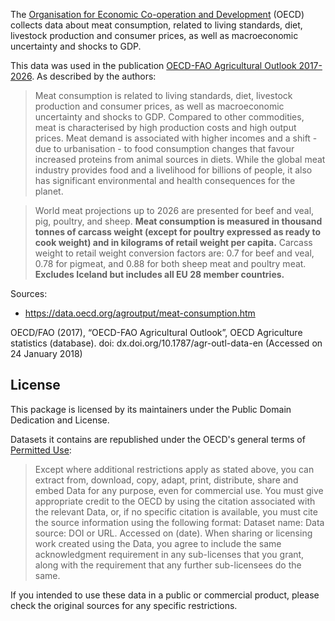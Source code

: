 The [Organisation for Economic Co-operation and Development](https://data.oecd.org/) (OECD) collects data about meat consumption, related to living standards, diet, livestock production and consumer prices, as well as macroeconomic uncertainty and shocks to GDP. 

This data was used in the publication [OECD-FAO Agricultural Outlook 2017-2026](http://dx.doi.org/10.1787/agr_outlook-2017-en). As described by the authors:

> Meat consumption is related to living standards, diet, livestock production and consumer prices, as well as macroeconomic uncertainty and shocks to GDP. Compared to other commodities, meat is characterised by high production costs and high output prices. Meat demand is associated with higher incomes and a shift - due to urbanisation - to food consumption changes that favour increased proteins from animal sources in diets. While the global meat industry provides food and a livelihood for billions of people, it also has significant environmental and health consequences for the planet. 

> World meat projections up to 2026 are presented for beef and veal, pig, poultry, and sheep. **Meat consumption is measured in thousand tonnes of carcass weight (except for poultry expressed as ready to cook weight) and in kilograms of retail weight per capita.** Carcass weight to retail weight conversion factors are: 0.7 for beef and veal, 0.78 for pigmeat, and 0.88 for both sheep meat and poultry meat. **Excludes Iceland but includes all EU 28 member countries.**

Sources:

- https://data.oecd.org/agroutput/meat-consumption.htm

OECD/FAO (2017), “OECD-FAO Agricultural Outlook”, OECD Agriculture statistics (database). doi: dx.doi.org/10.1787/agr-outl-data-en (Accessed on 24 January 2018)

## License

This package is licensed by its maintainers under the Public Domain Dedication
and License.

Datasets it contains are republished under the OECD's general terms of [Permitted Use](http://www.oecd.org/termsandconditions/):

> Except where additional restrictions apply as stated above, you can extract from, download, copy, adapt, print, distribute, share and embed Data for any purpose, even for commercial use. You must give appropriate credit to the OECD by using the citation associated with the relevant Data, or, if no specific citation is available, you must cite the source information using the following format: Dataset name: Data source: DOI or URL. Accessed on (date). When sharing or licensing work created using the Data, you agree to include the same acknowledgment requirement in any sub-licenses that you grant, along with the requirement that any further sub-licensees do the same.

If you intended to use these data in a public or commercial product, please
check the original sources for any specific restrictions.

